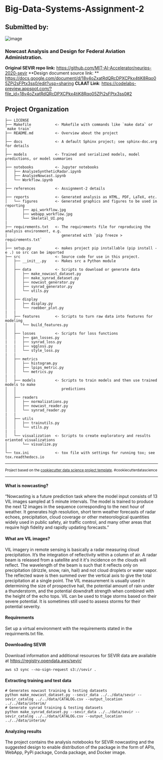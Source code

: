 Big-Data-Systems-Assignment-2
==============================

## Submitted by:

![image](https://user-images.githubusercontent.com/37017771/153502035-dde7b1ec-5020-4505-954a-2e67528366e7.png)

### Nowcast Analysis and Design for Federal Aviation Administration.

**Original SEVIR repo link:** https://github.com/MIT-AI-Accelerator/neurips-2020-sevir
**Design document source link: ** https://docs.google.com/document/d/18v4oZxatRdQRcDPXCPkx4tiK8Rqo05ZPi2sFPtx3ss0/edit?usp=sharing
**CLAAT Link**: https://codelabs-preview.appspot.com/?file_id=18v4oZxatRdQRcDPXCPkx4tiK8Rqo05ZPi2sFPtx3ss0#2

Project Organization
------------

    ├── LICENSE
    ├── Makefile           <- Makefile with commands like `make data` or `make train`
    ├── README.md          <- Overview about the project
    │
    ├── docs               <- A default Sphinx project; see sphinx-doc.org for details
    │
    ├── models             <- Trained and serialized models, model predictions, or model summaries
    │
    ├── notebooks          <- Jupyter notebooks
    │   ├── AnalyzeSyntheticRadar.ipynb
    │   ├── AnalyzeNowcast.ipynb
    │   └── Workflow.ipynb
    |
    ├── references         <- Assignment-2 details
    │
    ├── reports            <- Generated analysis as HTML, PDF, LaTeX, etc.
    │   └── figures        <- Generated graphics and figures to be used in reporting
    │       ├── api_workflow.jpg
    │       ├── webapp_workflow.jpg
    │       └── Skeletal_UI.png
    |
    ├── requirements.txt   <- The requirements file for reproducing the analysis environment, e.g.
    │                         generated with `pip freeze > requirements.txt`
    │
    ├── setup.py           <- makes project pip installable (pip install -e .) so src can be imported
    ├── src                <- Source code for use in this project.
    │   ├── __init__.py    <- Makes src a Python module
    │   │
    │   ├── data           <- Scripts to download or generate data
    │   │   ├── make_nowcast_dataset.py
    │   │   ├── make_synrad_dataset.py
    │   │   ├── nowcast_generator.py
    │   │   ├── synrad_generator.py
    │   │   └── utils.py
    │   │
    │   ├── display         
    │   │   ├── display.py
    │   │   └── roebber_plot.py
    |   |
    │   ├── features       <- Scripts to turn raw data into features for modeling
    │   │   └── build_features.py
    │   │
    │   ├── losses         <- Scripts for loss functions
    │   │   ├── gan_losses.py
    |   |   ├── synrad_loss.py
    |   |   ├── vggloss.py
    │   │   └── style_loss.py
    |   |
    │   ├── metrics         
    │   │   ├── histogram.py
    │   │   ├── lpips_metric.py
    │   │   └── metrics.py
    |   |
    │   ├── models         <- Scripts to train models and then use trained models to make
    │   │                     predictions
    │   │
    │   ├── readers         
    │   │   ├── normalizations.py
    │   │   ├── nowcast_reader.py
    │   │   └── synrad_reader.py
    |   |
    │   ├── utils         
    │   │   ├── trainutils.py
    │   │   └── utils.py
    |   |
    │   └── visualization  <- Scripts to create exploratory and results oriented visualizations
    │       └── visualize.py
    │
    └── tox.ini            <- tox file with settings for running tox; see tox.readthedocs.io


--------

<p><small>Project based on the <a target="_blank" href="https://drivendata.github.io/cookiecutter-data-science/">cookiecutter data science project template</a>. #cookiecutterdatascience</small></p>

--------
#### What is nowcasting?
“Nowcasting is a future prediction task where the model input consists of 13 VIL images sampled at 5 minute intervals. The model is trained to produce the next 12 images in the sequence corresponding to the next hour of weather. It generates high resolution, short term weather forecasts of radar echoes, precipitation, cloud coverage or other meteorological quantities widely used in public safety, air traffic control, and many other areas that require high fidelity and rapidly updating forecasts.”

#### What are VIL images? 
VIL imagery in remote sensing is basically a radar measuring cloud precipitation. It’s the integration of reflectivity within a column of air. A radar beam is released from a satellite and it it's incidence on the clouds will reflect. The wavelength of the beam is such that it reflects only on precipitation (drizzle, snow, rain, hail) and not cloud droplets or water vapor. The reflected wave is then summed over the vertical axis to give the total precipitation at a single point. The VIL measurement is usually used in determining the size of prospective hail, the potential amount of rain under a thunderstorm, and the potential downdraft strength when combined with the height of the echo tops. VIL can be used to triage storms based on their severe potential. It is sometimes still used to assess storms for their potential severity.

#### Requirements
Set up a virtual environment with the requirements stated in the requirments.txt file.

#### Downloading SEVIR
Download information and additional resources for SEVIR data are available at https://registry.opendata.aws/sevir/
```
aws s3 sync --no-sign-request s3://sevir .
```
#### Extracting training and test data
```cd src/data
# Generates nowcast training & testing datasets
python make_nowcast_dataset.py --sevir_data ../../data/sevir --sevir_catalog ../../data/CATALOG.csv --output_location ../../data/interim/
# Generate synrad training & testing datasets
python make_synrad_dataset.py --sevir_data ../../data/sevir --sevir_catalog ../../data/CATALOG.csv --output_location ../../data/interim/
```
#### Analyzing results
The project contains the analysis notebooks for SEVIR nowcasting and the suggested design to enable distribution of the package in the form of APIs, WebApp, PyPi package, Conda package, and Docker image. 
